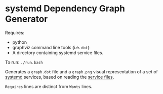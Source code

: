 systemd Dependency Graph Generator
==================================

Requires:

* python
* graphviz command line tools (i.e. `dot`)
* A directory containing systemd service files.

To run: `./run.bash`

Generates a `graph.dot` file and a `graph.png` visual representation of a set of [systemd][systemd] services, based on reading the
[service files][service-files].

`Requires` lines are distinct from `Wants` lines.

[systemd]: https://en.wikipedia.org/wiki/Systemd
[service-files]: https://www.freedesktop.org/software/systemd/man/systemd.service.html
